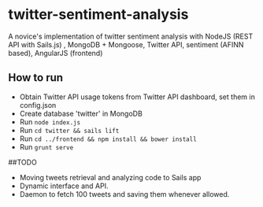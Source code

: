 # twitter-sentiment-analysis
A novice's implementation of twitter sentiment analysis with NodeJS (REST API with Sails.js) , MongoDB + Mongoose, Twitter API, sentiment (AFINN based), AngularJS (frontend)

## How to run
* Obtain Twitter API usage tokens from Twitter API dashboard, set them in config.json
* Create database 'twitter' in MongoDB
* Run `node index.js`
* Run `cd twitter && sails lift`
* Run `cd ../frontend && npm install && bower install`
* Run `grunt serve`

##TODO
* Moving tweets retrieval and analyzing code to Sails app
* Dynamic interface and API.
* Daemon to fetch 100 tweets and saving them whenever allowed.

